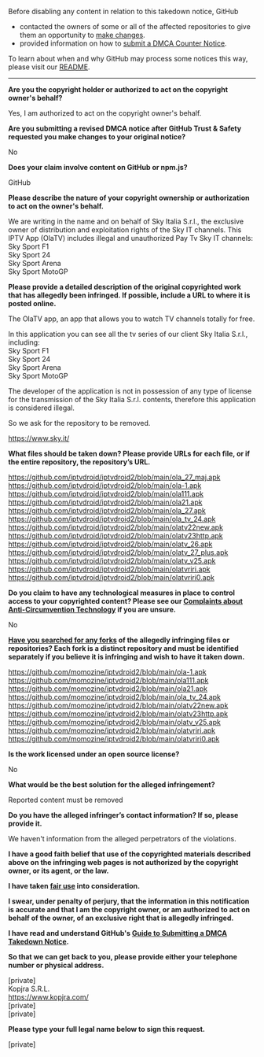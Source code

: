 Before disabling any content in relation to this takedown notice, GitHub
- contacted the owners of some or all of the affected repositories to give them an opportunity to [make changes](https://docs.github.com/en/github/site-policy/dmca-takedown-policy#a-how-does-this-actually-work).
- provided information on how to [submit a DMCA Counter Notice](https://docs.github.com/en/articles/guide-to-submitting-a-dmca-counter-notice).

To learn about when and why GitHub may process some notices this way, please visit our [README](https://github.com/github/dmca/blob/master/README.md#anatomy-of-a-takedown-notice).

---

**Are you the copyright holder or authorized to act on the copyright owner's behalf?**

Yes, I am authorized to act on the copyright owner's behalf.

**Are you submitting a revised DMCA notice after GitHub Trust & Safety requested you make changes to your original notice?**

No

**Does your claim involve content on GitHub or npm.js?**

GitHub

**Please describe the nature of your copyright ownership or authorization to act on the owner's behalf.**

We are writing in the name and on behalf of Sky Italia S.r.l., the exclusive owner of distribution and exploitation rights of the Sky IT channels.
This IPTV App (OlaTV) includes illegal and unauthorized Pay Tv Sky IT channels:  
Sky Sport F1  
Sky Sport 24  
Sky Sport Arena  
Sky Sport MotoGP

**Please provide a detailed description of the original copyrighted work that has allegedly been infringed. If possible, include a URL to where it is posted online.**

The OlaTV app, an app that allows you to watch TV channels totally for free.

In this application you can see all the tv series of our client Sky Italia S.r.l., including:  
Sky Sport F1  
Sky Sport 24  
Sky Sport Arena  
Sky Sport MotoGP

The developer of the application is not in possession of any type of license for the transmission of the Sky Italia S.r.l. contents, therefore this application is considered illegal.

So we ask for the repository to be removed.

https://www.sky.it/

**What files should be taken down? Please provide URLs for each file, or if the entire repository, the repository’s URL.**

https://github.com/iptvdroid/iptvdroid2/blob/main/ola_27_maj.apk  
https://github.com/iptvdroid/iptvdroid2/blob/main/ola-1.apk  
https://github.com/iptvdroid/iptvdroid2/blob/main/ola111.apk  
https://github.com/iptvdroid/iptvdroid2/blob/main/ola21.apk  
https://github.com/iptvdroid/iptvdroid2/blob/main/ola_27.apk  
https://github.com/iptvdroid/iptvdroid2/blob/main/ola_tv_24.apk  
https://github.com/iptvdroid/iptvdroid2/blob/main/olatv22new.apk  
https://github.com/iptvdroid/iptvdroid2/blob/main/olatv23http.apk  
https://github.com/iptvdroid/iptvdroid2/blob/main/olatv_26.apk  
https://github.com/iptvdroid/iptvdroid2/blob/main/olatv_27_plus.apk  
https://github.com/iptvdroid/iptvdroid2/blob/main/olatv_v25.apk  
https://github.com/iptvdroid/iptvdroid2/blob/main/olatvriri.apk  
https://github.com/iptvdroid/iptvdroid2/blob/main/olatvriri0.apk  

**Do you claim to have any technological measures in place to control access to your copyrighted content? Please see our <a href="https://docs.github.com/articles/guide-to-submitting-a-dmca-takedown-notice#complaints-about-anti-circumvention-technology">Complaints about Anti-Circumvention Technology</a> if you are unsure.**

No

**<a href="https://docs.github.com/articles/dmca-takedown-policy#b-what-about-forks-or-whats-a-fork">Have you searched for any forks</a> of the allegedly infringing files or repositories? Each fork is a distinct repository and must be identified separately if you believe it is infringing and wish to have it taken down.**

https://github.com/momozine/iptvdroid2/blob/main/ola-1.apk  
https://github.com/momozine/iptvdroid2/blob/main/ola111.apk  
https://github.com/momozine/iptvdroid2/blob/main/ola21.apk  
https://github.com/momozine/iptvdroid2/blob/main/ola_tv_24.apk  
https://github.com/momozine/iptvdroid2/blob/main/olatv22new.apk  
https://github.com/momozine/iptvdroid2/blob/main/olatv23http.apk  
https://github.com/momozine/iptvdroid2/blob/main/olatv_v25.apk  
https://github.com/momozine/iptvdroid2/blob/main/olatvriri.apk  
https://github.com/momozine/iptvdroid2/blob/main/olatvriri0.apk  

**Is the work licensed under an open source license?**

No

**What would be the best solution for the alleged infringement?**

Reported content must be removed

**Do you have the alleged infringer’s contact information? If so, please provide it.**

We haven't information from the alleged perpetrators of the violations.

**I have a good faith belief that use of the copyrighted materials described above on the infringing web pages is not authorized by the copyright owner, or its agent, or the law.**

**I have taken <a href="https://www.lumendatabase.org/topics/22">fair use</a> into consideration.**

**I swear, under penalty of perjury, that the information in this notification is accurate and that I am the copyright owner, or am authorized to act on behalf of the owner, of an exclusive right that is allegedly infringed.**

**I have read and understand GitHub's <a href="https://docs.github.com/articles/guide-to-submitting-a-dmca-takedown-notice/">Guide to Submitting a DMCA Takedown Notice</a>.**

**So that we can get back to you, please provide either your telephone number or physical address.**

[private]  
Kopjra S.R.L.  
https://www.kopjra.com/  
[private]  
[private]

**Please type your full legal name below to sign this request.**

[private]
